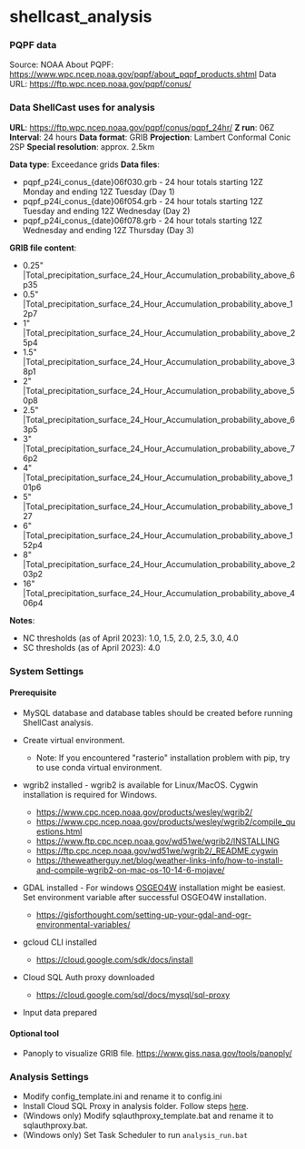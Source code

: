 # shellcast_analysis

### PQPF data
Source: NOAA
About PQPF:  https://www.wpc.ncep.noaa.gov/pqpf/about_pqpf_products.shtml
Data URL:  https://ftp.wpc.ncep.noaa.gov/pqpf/conus/

### Data ShellCast uses for analysis
**URL**:  https://ftp.wpc.ncep.noaa.gov/pqpf/conus/pqpf_24hr/
**Z run**: 06Z
**Interval**: 24 hours
**Data format**: GRIB
**Projection**: Lambert Conformal Conic 2SP
**Special resolution**: approx. 2.5km

**Data type**: Exceedance grids
**Data files**:

* pqpf_p24i_conus_{date}06f030.grb - 24 hour totals starting 12Z Monday and ending 12Z Tuesday (Day 1)
* pqpf_p24i_conus_{date}06f054.grb - 24 hour totals starting 12Z Tuesday and ending 12Z Wednesday (Day 2)
* pqpf_p24i_conus_{date}06f078.grb - 24 hour totals starting 12Z Wednesday and ending 12Z Thursday (Day 3)

**GRIB file content**:

- 0.25"   |Total_precipitation_surface_24_Hour_Accumulation_probability_above_6p35
- 0.5"     |Total_precipitation_surface_24_Hour_Accumulation_probability_above_12p7
- 1"        |Total_precipitation_surface_24_Hour_Accumulation_probability_above_25p4
- 1.5"     |Total_precipitation_surface_24_Hour_Accumulation_probability_above_38p1
- 2"        |Total_precipitation_surface_24_Hour_Accumulation_probability_above_50p8
- 2.5"     |Total_precipitation_surface_24_Hour_Accumulation_probability_above_63p5
- 3"        |Total_precipitation_surface_24_Hour_Accumulation_probability_above_76p2
- 4"        |Total_precipitation_surface_24_Hour_Accumulation_probability_above_101p6
- 5"        |Total_precipitation_surface_24_Hour_Accumulation_probability_above_127
- 6"        |Total_precipitation_surface_24_Hour_Accumulation_probability_above_152p4
- 8"        |Total_precipitation_surface_24_Hour_Accumulation_probability_above_203p2
- 16"      |Total_precipitation_surface_24_Hour_Accumulation_probability_above_406p4

**Notes**:

- NC thresholds (as of April 2023): 1.0, 1.5, 2.0, 2.5, 3.0, 4.0
- SC thresholds (as of April 2023): 4.0


### System Settings
#### Prerequisite
* MySQL database and database tables should be created before running ShellCast analysis.
* Create virtual environment.
  * Note: If you encountered "rasterio" installation problem with pip, try to use conda virtual environment.

* wgrib2 installed - wgrib2 is available for Linux/MacOS. Cygwin installation is required for Windows.
  * https://www.cpc.ncep.noaa.gov/products/wesley/wgrib2/
  * https://www.cpc.ncep.noaa.gov/products/wesley/wgrib2/compile_questions.html
  * https://www.ftp.cpc.ncep.noaa.gov/wd51we/wgrib2/INSTALLING
  * https://ftp.cpc.ncep.noaa.gov/wd51we/wgrib2/_README.cygwin
  * https://theweatherguy.net/blog/weather-links-info/how-to-install-and-compile-wgrib2-on-mac-os-10-14-6-mojave/

* GDAL installed - For windows [OSGEO4W](https://trac.osgeo.org/osgeo4w/) installation might be easiest. Set environment variable after successful OSGEO4W installation.  
  * https://gisforthought.com/setting-up-your-gdal-and-ogr-environmental-variables/

* gcloud CLI installed
  * https://cloud.google.com/sdk/docs/install

* Cloud SQL Auth proxy downloaded
  * https://cloud.google.com/sql/docs/mysql/sql-proxy

* Input data prepared

#### Optional tool
* Panoply to visualize GRIB file. https://www.giss.nasa.gov/tools/panoply/

### Analysis Settings

* Modify config_template.ini and rename it to config.ini
* Install Cloud SQL Proxy in analysis folder.  Follow steps [here](https://cloud.google.com/sql/docs/mysql/sql-proxy#windows-64-bit).
* (Windows only) Modify sqlauthproxy_template.bat and rename it to sqlauthproxy.bat.
* (Windows only) Set Task Scheduler to run ```analysis_run.bat```